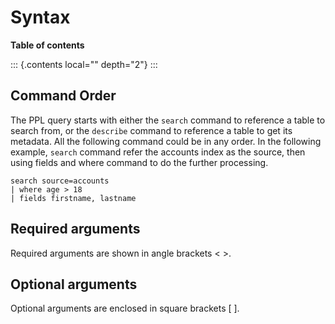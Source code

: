 # Syntax

**Table of contents**

::: {.contents local="" depth="2"}
:::

## Command Order

The PPL query starts with either the `search` command to reference a
table to search from, or the `describe` command to reference a table to
get its metadata. All the following command could be in any order. In
the following example, `search` command refer the accounts index as the
source, then using fields and where command to do the further
processing.

``` 
search source=accounts
| where age > 18
| fields firstname, lastname
```

## Required arguments

Required arguments are shown in angle brackets \< \>.

## Optional arguments

Optional arguments are enclosed in square brackets \[ \].

